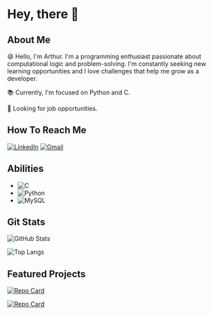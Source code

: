 # Hey, there 👋

## About Me
😄 Hello, I'm Arthur. I'm a programming enthusiast passionate about computational logic and problem-solving. I'm constantly seeking new learning opportunities and I love challenges that help me grow as a developer.

📚 Currently, I'm focused on Python and C.

💼 Looking for job opportunities.

## How To Reach Me
[![LinkedIn](https://img.shields.io/badge/LinkedIn-1D3557?style=for-the-badge&logo=linkedin&logoColor=white)](https://www.linkedin.com/in/arthur-dolival/)
[![Gmail](https://img.shields.io/badge/Gmail-1D3557?style=for-the-badge&logo=gmail&logoColor=red)](mailto:arthurdolival@gmail.com)

## Abilities
* ![C](https://img.shields.io/badge/C-1D3557?style=for-the-badge&logo=c)
* ![Python](https://img.shields.io/badge/Python-1D3557?style=for-the-badge&logo=python)
* ![MySQL](https://img.shields.io/badge/MySQL-1D3557?style=for-the-badge&logo=mysql&logoColor=white)

## Git Stats

![GitHub Stats](https://github-readme-stats.vercel.app/api?username=Thurzinhu&theme=transparent&bg_color=1D3557&border_color=A8DADC&show_icons=true&icon_color=A8DADC&title_color=F1FAEE&text_color=F1FAEE)

![Top Langs](https://github-readme-stats-git-masterrstaa-rickstaa.vercel.app/api/top-langs/?username=Thurzinhu&layout=compact&theme=transparent&bg_color=1D3557&border_color=A8DADC&show_icons=true&icon_color=A8DADC&title_color=F1FAEE&text_color=F1FAEE)

## Featured Projects 

[![Repo Card](https://github-readme-stats.vercel.app/api/pin/?username=Thurzinhu&repo=Termo&theme=transparent&bg_color=1D3557&border_color=A8DADC&show_icons=true&icon_color=A8DADC&title_color=F1FAEE&text_color=F1FAEE)](https://github.com/Thurzinhu/Termo)

[![Repo Card](https://github-readme-stats.vercel.app/api/pin/?username=Thurzinhu&repo=Linear-System-Solver&theme=transparent&bg_color=1D3557&border_color=A8DADC&show_icons=true&icon_color=A8DADC&title_color=F1FAEE&text_color=F1FAEE)](https://github.com/Thurzinhu/Linear-System-Solver)
